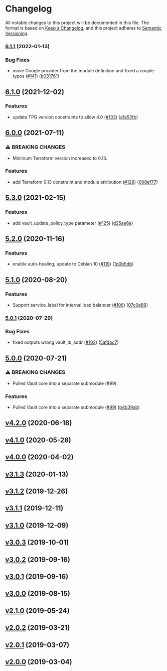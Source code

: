 # Changelog
All notable changes to this project will be documented in this file.
The format is based on
[Keep a Changelog](https://keepachangelog.com/en/1.0.0/),
and this project adheres to
[Semantic Versioning](https://semver.org/spec/v2.0.0.html).


### [6.1.1](https://github.com/terraform-google-modules/terraform-google-vault/compare/v6.1.0...v6.1.1) (2022-01-13)


### Bug Fixes

* move Google provider from the module definition and fixed a couple typos ([#141](https://github.com/terraform-google-modules/terraform-google-vault/issues/141)) ([b031761](https://github.com/terraform-google-modules/terraform-google-vault/commit/b031761253aaac5b2b21f55ff05b06615d73f06e))

## [6.1.0](https://www.github.com/terraform-google-modules/terraform-google-vault/compare/v6.0.0...v6.1.0) (2021-12-02)


### Features

* update TPG version constraints to allow 4.0 ([#133](https://www.github.com/terraform-google-modules/terraform-google-vault/issues/133)) ([a1a53fb](https://www.github.com/terraform-google-modules/terraform-google-vault/commit/a1a53fbc1de2f0598c035b425751998169553e48))

## [6.0.0](https://www.github.com/terraform-google-modules/terraform-google-vault/compare/v5.3.0...v6.0.0) (2021-07-11)


### ⚠ BREAKING CHANGES

* Minimum Terraform version increased to 0.13.

### Features

* add Terraform 0.13 constraint and module attribution ([#128](https://www.github.com/terraform-google-modules/terraform-google-vault/issues/128)) ([008ef77](https://www.github.com/terraform-google-modules/terraform-google-vault/commit/008ef77fe09d1e6cf31f565ef91bdec86f7e671f))

## [5.3.0](https://www.github.com/terraform-google-modules/terraform-google-vault/compare/v5.2.0...v5.3.0) (2021-02-15)


### Features

* add vault_update_policy_type parameter ([#125](https://www.github.com/terraform-google-modules/terraform-google-vault/issues/125)) ([d25ae6a](https://www.github.com/terraform-google-modules/terraform-google-vault/commit/d25ae6a1ab8f4f1c64acfe1af198663ea17b5a12))

## [5.2.0](https://www.github.com/terraform-google-modules/terraform-google-vault/compare/v5.1.0...v5.2.0) (2020-11-16)


### Features

* enable auto-healing, update to Debian 10 ([#119](https://www.github.com/terraform-google-modules/terraform-google-vault/issues/119)) ([1d0b5db](https://www.github.com/terraform-google-modules/terraform-google-vault/commit/1d0b5db7f310dc6a47af3130a97e5373d9cdaddf))

## [5.1.0](https://www.github.com/terraform-google-modules/terraform-google-vault/compare/v5.0.1...v5.1.0) (2020-08-20)


### Features

* Support service_label for internal load balancer ([#106](https://www.github.com/terraform-google-modules/terraform-google-vault/issues/106)) ([07c0e89](https://www.github.com/terraform-google-modules/terraform-google-vault/commit/07c0e896181ddf68fa22d646447932bd938569af))

### [5.0.1](https://www.github.com/terraform-google-modules/terraform-google-vault/compare/v5.0.0...v5.0.1) (2020-07-29)


### Bug Fixes

* fixed outputs wrong vault_lb_addr ([#102](https://www.github.com/terraform-google-modules/terraform-google-vault/issues/102)) ([5afdbc7](https://www.github.com/terraform-google-modules/terraform-google-vault/commit/5afdbc785b54c567f4180c75fce0874ff6700004))

## [5.0.0](https://www.github.com/terraform-google-modules/terraform-google-vault/compare/4.2.0...v5.0.0) (2020-07-21)


### ⚠ BREAKING CHANGES

* Pulled Vault core into a separate submodule (#99)

### Features

* Pulled Vault core into a separate submodule ([#99](https://www.github.com/terraform-google-modules/terraform-google-vault/issues/99)) ([b4b39ab](https://www.github.com/terraform-google-modules/terraform-google-vault/commit/b4b39ab4ebf69dfdb3479c3da321808d767981ce))

## [v4.2.0](https://www.github.com/terraform-google-modules/terraform-google-vault/compare/4.1.0...4.2.0) (2020-06-18)

## [v4.1.0](https://www.github.com/terraform-google-modules/terraform-google-vault/compare/4.0.0...4.1.0) (2020-05-28)

## [v4.0.0](https://www.github.com/terraform-google-modules/terraform-google-vault/compare/3.1.3...4.0.0) (2020-04-02)

## [v3.1.3](https://www.github.com/terraform-google-modules/terraform-google-vault/compare/3.1.2...3.1.3) (2020-01-13)

## [v3.1.2](https://www.github.com/terraform-google-modules/terraform-google-vault/compare/3.1.1...3.1.2) (2019-12-26)

## [v3.1.1](https://www.github.com/terraform-google-modules/terraform-google-vault/compare/3.1.0...3.1.1) (2019-12-11)

## [v3.1.0](https://www.github.com/terraform-google-modules/terraform-google-vault/compare/3.0.3...3.1.0) (2019-12-09)

## [v3.0.3](https://www.github.com/terraform-google-modules/terraform-google-vault/compare/3.0.2...3.0.3) (2019-10-01)

## [v3.0.2](https://www.github.com/terraform-google-modules/terraform-google-vault/compare/3.0.1...3.0.2) (2019-09-16)

## [v3.0.1](https://www.github.com/terraform-google-modules/terraform-google-vault/compare/3.0.0...3.0.1) (2019-09-16)

## [v3.0.0](https://www.github.com/terraform-google-modules/terraform-google-vault/compare/2.1.0...3.0.0) (2019-08-15)

## [v2.1.0](https://www.github.com/terraform-google-modules/terraform-google-vault/compare/2.0.2...2.1.0) (2019-05-24)

## [v2.0.2](https://www.github.com/terraform-google-modules/terraform-google-vault/compare/2.0.1...2.0.2) (2019-03-21)

## [v2.0.1](https://www.github.com/terraform-google-modules/terraform-google-vault/compare/2.0.0...2.0.1) (2019-03-07)

## [v2.0.0](https://www.github.com/terraform-google-modules/terraform-google-vault/compare/1.0.0...2.0.0) (2019-03-04)
